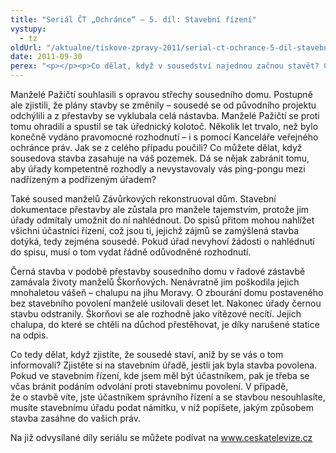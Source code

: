 ```yaml
---
title: "Seriál ČT „Ochránce“ – 5. díl: Stavební řízení"
vystupy:
  - tz
oldUrl: "/aktualne/tiskove-zpravy-2011/serial-ct-ochrance-5-dil-stavebni-rizeni"
date: 2011-09-30
perex: "<p></p><p>Co dělat, když v sousedství najednou začnou stavět? Co s černou stavbou vedle vašeho domu? Jaká máte práva ve stavebním řízení souseda? O tom bude 5. díl seriálu Ochránce, který v premiéře vysílá ČT2 v úterý 4. 10. v 17:20 hod a v repríze ve středu 5. 10. v 9:30.</p>"
---
```


<!-- imported from the old website -->

<p>Manželé Pažičtí souhlasili s opravou střechy sousedního domu. Postupně ale zjistili, že plány stavby se změnily – sousedé se od původního projektu odchýlili a z přestavby se vyklubala celá nástavba. Manželé Pažičtí se proti tomu ohradili a spustil se tak úřednický kolotoč. Několik let trvalo, než bylo konečně vydáno pravomocné rozhodnutí – i s pomocí Kanceláře veřejného ochránce práv. Jak se z celého případu poučili? Co můžete dělat, když sousedova stavba zasahuje na váš pozemek. Dá se nějak zabránit tomu, aby úřady kompetentně rozhodly a nevystavovaly vás ping-pongu mezi nadřízeným a podřízeným úřadem?</p><p>Také soused manželů Závůrkových rekonstruoval dům. Stavební dokumentace přestavby ale zůstala pro manžele tajemstvím, protože jim úřady odmítaly umožnit do ní nahlédnout. Do spisů přitom mohou nahlížet všichni účastníci řízení, což jsou ti, jejichž zájmů se zamýšlená stavba dotýká, tedy zejména sousedé. Pokud úřad nevyhoví žádosti o nahlédnutí do spisu, musí o tom vydat řádně odůvodněné rozhodnutí.</p><p>Černá stavba v podobě přestavby sousedního domu v řadové zástavbě zamávala životy manželů Škorňových. Nenávratně jim poškodila jejich mnohaletou vášeň – chalupu na jihu Moravy. O zbourání domu postaveného bez stavebního povolení manželé usilovali deset let. Nakonec úřady černou stavbu odstranily. Škorňovi se ale rozhodně jako vítězové necítí. Jejich chalupa, do které se chtěli na důchod přestěhovat, je díky narušené statice na odpis.</p><p>Co tedy dělat, když zjistíte, že sousedé staví, aniž by se vás o tom informovali? Zjistěte si na stavebním úřadě, jestli jak byla stavba povolena. Pokud ve stavebním řízení, kde jsem měl být účastníkem, pak je třeba se včas bránit podáním odvolání proti stavebnímu povolení. V případě, že o stavbě víte, jste účastníkem správního řízení a se stavbou nesouhlasíte, musíte stavebnímu úřadu podat námitku, v níž popíšete, jakým způsobem stavba zasáhne do vašich práv. </p>Na již odvysílané díly seriálu se můžete podívat na <a title="Otevření do nového okna" href="http://www.ceskatelevize.cz/" target="_blank">www.ceskatelevize.cz</a> 

